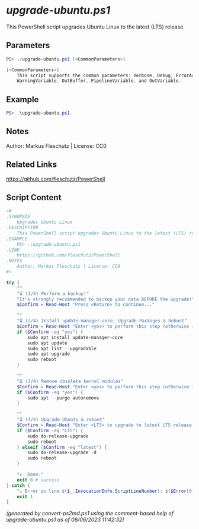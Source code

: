 *upgrade-ubuntu.ps1*
================

This PowerShell script upgrades Ubuntu Linux to the latest (LTS) release.

Parameters
----------
```powershell
PS> ./upgrade-ubuntu.ps1 [<CommonParameters>]

[<CommonParameters>]
    This script supports the common parameters: Verbose, Debug, ErrorAction, ErrorVariable, WarningAction, 
    WarningVariable, OutBuffer, PipelineVariable, and OutVariable.
```

Example
-------
```powershell
PS> .\upgrade-ubuntu.ps1

```

Notes
-----
Author: Markus Fleschutz | License: CC0

Related Links
-------------
https://github.com/fleschutz/PowerShell

Script Content
--------------
```powershell
<#
.SYNOPSIS
	Upgrades Ubuntu Linux 
.DESCRIPTION
	This PowerShell script upgrades Ubuntu Linux to the latest (LTS) release.
.EXAMPLE
	PS> .\upgrade-ubuntu.ps1 
.LINK
	https://github.com/fleschutz/PowerShell
.NOTES
	Author: Markus Fleschutz | License: CC0
#>

try {
	""
	"⏳ (1/4) Perform a backup!"
	"It's strongly recommended to backup your data BEFORE the upgrade!"
	$Confirm = Read-Host "Press <Return> to continue..."

	""
	"⏳ (2/4) Install update-manager-core, Upgrade Packages & Reboot"
	$Confirm = Read-Host "Enter <yes> to perform this step (otherwise it will be skipped)"
	if ($Confirm -eq "yes") {
		sudo apt install update-manager-core
		sudo apt update
		sudo apt list --upgradable
		sudo apt upgrade
		sudo reboot 
	}

	""
	"⏳ (3/4) Remove obsolete kernel modules"
	$Confirm = Read-Host "Enter <yes> to perform this step (otherwise it will be skipped)"
	if ($Confirm -eq "yes") {
		sudo apt --purge autoremove
	}

	""
	"⏳ (4/4) Upgrade Ubuntu & reboot"
	$Confirm = Read-Host "Enter <LTS> to upgrade to latest LTS release, <latest> to upgrade to latest Ubuntu release (otherwise this step will be skipped)"
	if ($Confirm -eq "LTS") {
		sudo do-release-upgrade
		sudo reboot
	} elseif ($Confirm -eq "latest") {
		sudo do-release-upgrade -d
		sudo reboot
	}

	"✔️  Done."
	exit 0 # success
} catch {
	"⚠️ Error in line $($_.InvocationInfo.ScriptLineNumber): $($Error[0])"
	exit 1
}
```

*(generated by convert-ps2md.ps1 using the comment-based help of upgrade-ubuntu.ps1 as of 08/06/2023 11:42:32)*

